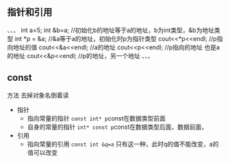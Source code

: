 ## 指针和引用
、、、
int a=5;
int &b=a;  //初始化b的地址等于a的地址，b为int类型，&b为地址类型
int *p = &a; //&a等于a的地址，初始化时p为指针类型
cout<<*p<<endl; //p指向地址的值
cout<<&a<<endl; //a的地址
cout<<p<<endl; //p指向的地址 也是a的地址
cout<<&p<<endl; //p的地址，另一个地址
、、、
## const
方法 去掉对象名倒着读
+ 指针
  + 指向常量的指针 `const int* p`const在数据类型前面
  + 自身的常量的指针 `int* const p`const在数据类型后面，数据前面，
+ 引用
  + 指向常量的引用 `const int &q=a` 只有这一种，此时q的值不能改变，a的值可以改变
